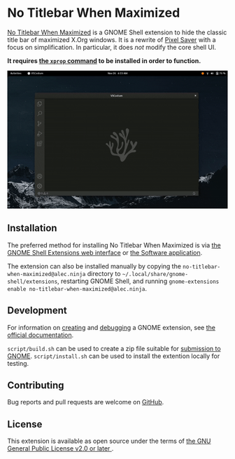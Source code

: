 # No Titlebar When Maximized

[No Titlebar When Maximized](https://extensions.gnome.org/extension/4630/no-titlebar-when-maximized/) is a GNOME Shell extension to hide the classic title bar of maximized X.Org windows. It is a rewrite of [Pixel Saver](https://github.com/pixel-saver/pixel-saver) with a focus on simplification. In particular, it does *not* modify the core shell UI.

**It requires [the `xprop` command](https://command-not-found.com/xprop) to be installed in order to function.**

![Demo](demo.gif)

## Installation

The preferred method for installing No Titlebar When Maximized is via [the GNOME Shell Extensions web interface](https://extensions.gnome.org/extension/4630/no-titlebar-when-maximized/) or [the Software application](https://linuxhint.com/install_gnome_shell_extensions_linux/). 

The extension can also be installed manually by copying the `no-titlebar-when-maximized@alec.ninja` directory to `~/.local/share/gnome-shell/extensions`, restarting GNOME Shell, and running `gnome-extensions enable no-titlebar-when-maximized@alec.ninja`.

## Development

For information on [creating](https://gjs.guide/extensions/development/creating.html) and [debugging](https://gjs.guide/extensions/development/debugging.html) a GNOME extension, see [the official documentation](https://gjs.guide/extensions).

`script/build.sh` can be used to create a zip file suitable for [submission to GNOME](https://extensions.gnome.org/upload/). `script/install.sh` can be used to install the extention locally for testing.

## Contributing

Bug reports and pull requests are welcome on [GitHub](https://github.com/alecdotninja/no-titlebar-when-maximized).

## License

This extension is available as open source under the terms of [the GNU General Public License v2.0 or later
](https://spdx.org/licenses/GPL-2.0-or-later.html).

